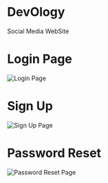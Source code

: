 # DevOlogy
Social Media WebSite

# Login Page
![Login Page](https://github.com/Python-Freak/DevOlogy/blob/master/DevOlogy/static/images/screenshots/Login.png)

# Sign Up
![Sign Up Page](https://github.com/Python-Freak/DevOlogy/blob/master/DevOlogy/static/images/screenshots/SignUp.png)

# Password Reset
![Password Reset Page](https://github.com/Python-Freak/DevOlogy/blob/master/DevOlogy/static/images/screenshots/ResetPassword.png)

